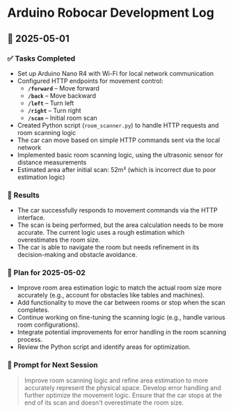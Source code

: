 # Arduino Robocar Development Log

## 📅 2025-05-01

### ✅ Tasks Completed
- Set up Arduino Nano R4 with Wi-Fi for local network communication
- Configured HTTP endpoints for movement control:
  - **`/forward`** – Move forward
  - **`/back`** – Move backward
  - **`/left`** – Turn left
  - **`/right`** – Turn right
  - **`/scan`** – Initial room scan
- Created Python script (`room_scanner.py`) to handle HTTP requests and room scanning logic
- The car can move based on simple HTTP commands sent via the local network
- Implemented basic room scanning logic, using the ultrasonic sensor for distance measurements
- Estimated area after initial scan: 52m² (which is incorrect due to poor estimation logic)

### 🧪 Results
- The car successfully responds to movement commands via the HTTP interface.
- The scan is being performed, but the area calculation needs to be more accurate. The current logic uses a rough estimation which overestimates the room size.
- The car is able to navigate the room but needs refinement in its decision-making and obstacle avoidance.

### 🧭 Plan for 2025-05-02
- Improve room area estimation logic to match the actual room size more accurately (e.g., account for obstacles like tables and machines).
- Add functionality to move the car between rooms or stop when the scan completes.
- Continue working on fine-tuning the scanning logic (e.g., handle various room configurations).
- Integrate potential improvements for error handling in the room scanning process.
- Review the Python script and identify areas for optimization.

### 🤖 Prompt for Next Session
> Improve room scanning logic and refine area estimation to more accurately represent the physical space. Develop error handling and further optimize the movement logic. Ensure that the car stops at the end of its scan and doesn't overestimate the room size.

